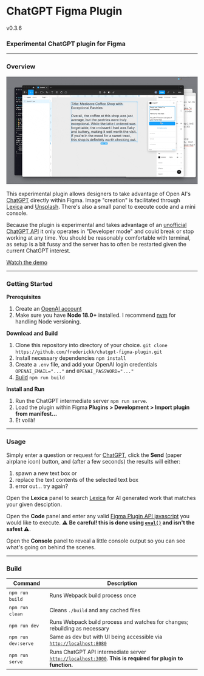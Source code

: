 # ChatGPT Figma Plugin

v0.3.6

### Experimental ChatGPT plugin for Figma

---
### Overview

[![Screen capture of ChatGPT Figma Plugin UI](./assets/chatgpt-figma-plugin-image.gif)](https://youtu.be/ifu89r0tOjw)


This experimental plugin allows designers to take advantage of Open AI's [ChatGPT](https://chat.openai.com/) directly within Figma. Image "creation" is facilitated through [Lexica](https://lexica.art) and [Unsplash](https://unsplash.com). There's also a small panel to execute code and a mini console.

Because the plugin is experimental and takes advantage of an [unofficial ChatGPT API](https://github.com/transitive-bullshit/chatgpt-api) it only operates in "Developer mode" and could break or stop working at any time. You should be reasonably comfortable with terminal, as setup is a bit fussy and the server has to often be restarted given the current ChatGPT interest.

[Watch the demo](https://youtu.be/ifu89r0tOjw)

---
### Getting Started

**Prerequisites**

1. Create an [OpenAI account](https://auth0.openai.com/u/signup/)
2. Make sure you have **Node 18.0+** installed. I recommend [nvm](https://github.com/nvm-sh/nvm#installing-and-updating) for handling Node versioning.

**Download and Build**

1. Clone this repository into directory of your choice. `git clone https://github.com/frederickk/chatgpt-figma-plugin.git`
2. Install necessary dependencies `npm install`
3. Create a `.env` file, and add your OpenAI login credentials `OPENAI_EMAIL="..."` and `OPENAI_PASSWORD="..."`
4. [Build](#build) `npm run build`

**Install and Run**

1. Run the ChatGPT intermediate server `npm run serve`.
2. Load the plugin within Figma **Plugins > Development > Import plugin from manifest...**
3. Et voilà!


---
### Usage

Simply enter a question or request for [ChatGPT](https://chat.openai.com), click the **Send** (paper airplane icon) button, and (after a few seconds) the results will either:
1. spawn a new text box or
2. replace the text contents of the selected text box
3. error out... try again?

Open the **Lexica** panel to search [Lexica](https://lexica.art) for AI generated work that matches your given desciption.

Open the **Code** panel and enter any valid [Figma Plugin API javascript](https://www.figma.com/plugin-docs/api/api-reference) you would like to execute. ⚠️ **Be careful! this is done using [`eval()`](https://developer.mozilla.org/en-US/docs/Web/JavaScript/Reference/Global_Objects/eval) and isn't the safest ⚠️**.

Open the **Console** panel to reveal a little console output so you can see what's going on behind the scenes.


---
### Build

| Command | Description |
| ------- | ----------- |
| `npm run build` | Runs Webpack build process once |
| `npm run clean` | Cleans `./build` and any cached files |
| `npm run dev`   | Runs Webpack build process and watches for changes; rebuilding as necessary |
| `npm run dev:serve` | Same as dev but with UI being accessible via [`http://localhost:8080`](http://localhost:8080) |
| `npm run serve` | Runs ChatGPT API intermediate server [`http://localhost:3000`](http://localhost:3000). **This is required for plugin to function.** |



